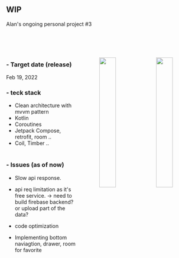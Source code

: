 


</pr>

## WIP
Alan's ongoing personal project #3<br><br><br><br><br>


<p align="center"> 
<img src="/preview/preview2.gif"align="right" width="30%"/>
<img src="/preview/preview1.gif"align="right" width="30%"/>





### - Target date (release)
Feb 19, 2022
</br>
### - teck stack
- Clean architecture with mvvm pattern</br>
- Kotlin</br>
- Coroutines</br>
- Jetpack Compose, retrofit, room ..</br>
- Coil, Timber .. </br></br>

### - Issues (as of now)
- Slow api response.
- api req limitation as it's free service.
-> need to build firebase backend? or upload part of the data?

- code optimization
- Implementing bottom naviagtion, drawer, room for favorite








